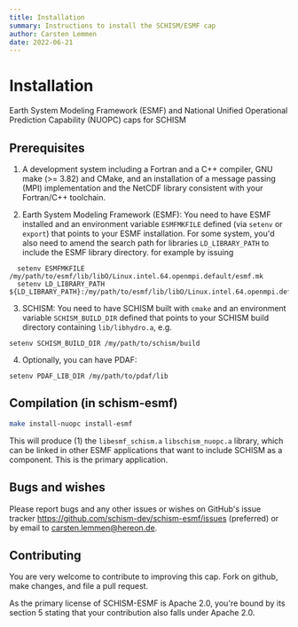 ```yaml
---
title: Installation 
summary: Instructions to install the SCHISM/ESMF cap
author: Carsten Lemmen
date: 2022-06-21
---
```


# Installation
Earth System Modeling Framework (ESMF) and National Unified Operational Prediction Capability (NUOPC) caps for SCHISM

## Prerequisites

1. A development system including a Fortran and a C++ compiler, GNU make (>= 3.82) and CMake, and an installation of a message passing (MPI) implementation and the NetCDF library consistent with your Fortran/C++ toolchain.

2. Earth System Modeling Framework (ESMF): You need to have ESMF installed and an environment variable
   `ESMFMKFILE` defined (via `setenv` or `export`) that points to your ESMF
  installation.  For some system, you'd also need to amend the search path for libraries `LD_LIBRARY_PATH` to 
  include the ESMF library directory.   for example by issuing

  ```{csh}
    setenv ESMFMKFILE /my/path/to/esmf/lib/libO/Linux.intel.64.openmpi.default/esmf.mk
    setenv LD_LIBRARY_PATH ${LD_LIBRARY_PATH}:/my/path/to/esmf/lib/libO/Linux.intel.64.openmpi.default/
  ```

3. SCHISM: You need to have SCHISM built with `cmake` and an environment
   variable `SCHISM_BUILD_DIR` defined that points to your SCHISM build
   directory containing `lib/libhydro.a`, e.g.

  ```
  setenv SCHISM_BUILD_DIR /my/path/to/schism/build
  ```

4. Optionally, you can have PDAF:

  ```
  setenv PDAF_LIB_DIR /my/path/to/pdaf/lib
  ````

## Compilation (in schism-esmf)

  ```bash
  make install-nuopc install-esmf 
  ```

This will produce (1) the `libesmf_schism.a` `libschism_nuopc.a` library, which can be linked in
other ESMF applications that want to include SCHISM as a component.  This is
the primary application.

## Bugs and wishes

Please report bugs and any other issues or wishes on GitHub's issue tracker https://github.com/schism-dev/schism-esmf/issues (preferred) or by email to <carsten.lemmen@hereon.de>.  

## Contributing

You are very welcome to contribute to improving this cap. Fork on github, make changes, and file a pull request. 

As the primary license of SCHISM-ESMF is Apache 2.0, you're bound by its section 5 stating that your contribution also falls under Apache 2.0.  